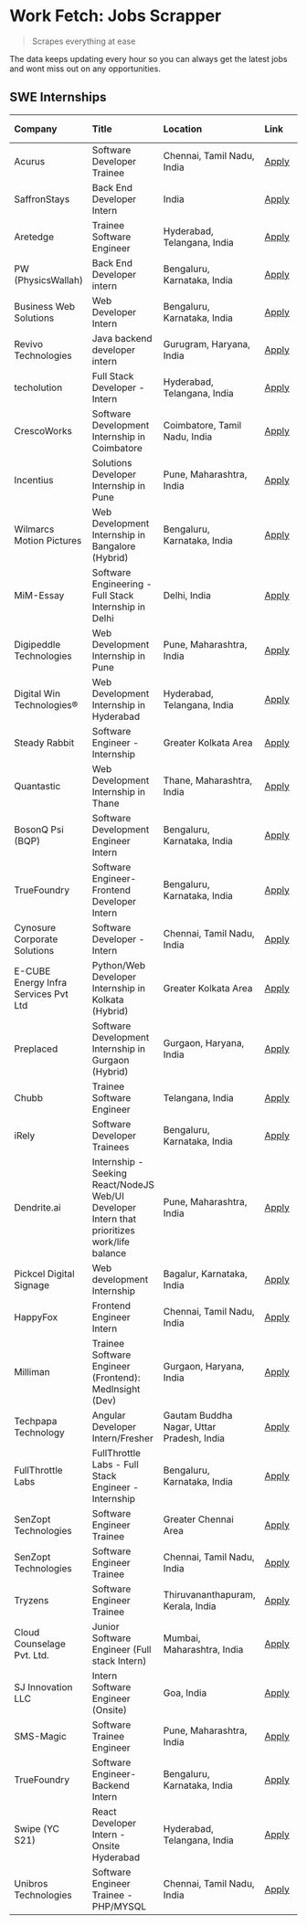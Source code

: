 # Work Fetch: Jobs Scrapper
> Scrapes everything at ease

The data keeps updating every hour so you can always get the latest jobs and wont miss out on any opportunities.

## SWE Internships
<!--START_SECTION:workfetch-->
| Company                              | Title                                                                                        | Location                                  | Link                                                                                                                                                                                                                                                                                                      | Date Posted   |
|:-------------------------------------|:---------------------------------------------------------------------------------------------|:------------------------------------------|:----------------------------------------------------------------------------------------------------------------------------------------------------------------------------------------------------------------------------------------------------------------------------------------------------------|:--------------|
| Acurus                               | Software Developer Trainee                                                                   | Chennai, Tamil Nadu, India                | [Apply](https://in.linkedin.com/jobs/view/software-developer-trainee-at-acurus-3907363844?position=15&pageNum=0&refId=Owiz52giX1Hcqgb2Kqw8XA%3D%3D&trackingId=MGXGVZBpy1%2F2cUeu2hJtlQ%3D%3D&trk=public_jobs_jserp-result_search-card)                                                                    | 2024-04-23    |
| SaffronStays                         | Back End Developer Intern                                                                    | India                                     | [Apply](https://in.linkedin.com/jobs/view/back-end-developer-intern-at-saffronstays-3904615385?position=25&pageNum=0&refId=Owiz52giX1Hcqgb2Kqw8XA%3D%3D&trackingId=TV7lNU5v7J7GHhash9Hwgg%3D%3D&trk=public_jobs_jserp-result_search-card)                                                                 | 2024-04-23    |
| Aretedge                             | Trainee Software Engineer                                                                    | Hyderabad, Telangana, India               | [Apply](https://in.linkedin.com/jobs/view/trainee-software-engineer-at-aretedge-3908565383?position=31&pageNum=0&refId=Owiz52giX1Hcqgb2Kqw8XA%3D%3D&trackingId=%2Bq9qni%2BNONvZ4o7H3ZRbWQ%3D%3D&trk=public_jobs_jserp-result_search-card)                                                                 | 2024-04-23    |
| PW (PhysicsWallah)                   | Back End Developer intern                                                                    | Bengaluru, Karnataka, India               | [Apply](https://in.linkedin.com/jobs/view/back-end-developer-intern-at-pw-physicswallah-3907293630?position=33&pageNum=0&refId=Owiz52giX1Hcqgb2Kqw8XA%3D%3D&trackingId=RzgS7Qpt5m%2F0ubYOmrNkOQ%3D%3D&trk=public_jobs_jserp-result_search-card)                                                           | 2024-04-22    |
| Business Web Solutions               | Web Developer Intern                                                                         | Bengaluru, Karnataka, India               | [Apply](https://in.linkedin.com/jobs/view/web-developer-intern-at-business-web-solutions-3906717928?position=20&pageNum=0&refId=Owiz52giX1Hcqgb2Kqw8XA%3D%3D&trackingId=QWxdzBC6EPG3FZFqSqSJDA%3D%3D&trk=public_jobs_jserp-result_search-card)                                                            | 2024-04-20    |
| Revivo Technologies                  | Java backend developer intern                                                                | Gurugram, Haryana, India                  | [Apply](https://in.linkedin.com/jobs/view/java-backend-developer-intern-at-revivo-technologies-3906034446?position=27&pageNum=0&refId=Owiz52giX1Hcqgb2Kqw8XA%3D%3D&trackingId=fDM%2BrKfkEgzYTnHbYyu77A%3D%3D&trk=public_jobs_jserp-result_search-card)                                                    | 2024-04-19    |
| techolution                          | Full Stack Developer - Intern                                                                | Hyderabad, Telangana, India               | [Apply](https://in.linkedin.com/jobs/view/full-stack-developer-intern-at-techolution-3904814977?position=26&pageNum=0&refId=Owiz52giX1Hcqgb2Kqw8XA%3D%3D&trackingId=ws8fzldvWKQpa6yxHWxxHQ%3D%3D&trk=public_jobs_jserp-result_search-card)                                                                | 2024-04-18    |
| CrescoWorks                          | Software Development Internship in Coimbatore                                                | Coimbatore, Tamil Nadu, India             | [Apply](https://in.linkedin.com/jobs/view/software-development-internship-in-coimbatore-at-crescoworks-3904327953?position=7&pageNum=0&refId=Owiz52giX1Hcqgb2Kqw8XA%3D%3D&trackingId=hBdxqoebsOb3S5IgjdEj8w%3D%3D&trk=public_jobs_jserp-result_search-card)                                               | 2024-04-17    |
| Incentius                            | Solutions Developer Internship in Pune                                                       | Pune, Maharashtra, India                  | [Apply](https://in.linkedin.com/jobs/view/solutions-developer-internship-in-pune-at-incentius-3904329499?position=14&pageNum=0&refId=Owiz52giX1Hcqgb2Kqw8XA%3D%3D&trackingId=vwKDptmVijzEebvvbYBnNg%3D%3D&trk=public_jobs_jserp-result_search-card)                                                       | 2024-04-17    |
| Wilmarcs Motion Pictures             | Web Development Internship in Bangalore (Hybrid)                                             | Bengaluru, Karnataka, India               | [Apply](https://in.linkedin.com/jobs/view/web-development-internship-in-bangalore-hybrid-at-wilmarcs-motion-pictures-3904333111?position=36&pageNum=0&refId=Owiz52giX1Hcqgb2Kqw8XA%3D%3D&trackingId=z7V%2Bl4HCKKZmcCneaXE%2FjA%3D%3D&trk=public_jobs_jserp-result_search-card)                            | 2024-04-17    |
| MiM-Essay                            | Software Engineering - Full Stack Internship in Delhi                                        | Delhi, India                              | [Apply](https://in.linkedin.com/jobs/view/software-engineering-full-stack-internship-in-delhi-at-mim-essay-3901647332?position=21&pageNum=0&refId=Owiz52giX1Hcqgb2Kqw8XA%3D%3D&trackingId=n%2F2JCNOc52yD6NxM4s9XnQ%3D%3D&trk=public_jobs_jserp-result_search-card)                                        | 2024-04-15    |
| Digipeddle Technologies              | Web Development Internship in Pune                                                           | Pune, Maharashtra, India                  | [Apply](https://in.linkedin.com/jobs/view/web-development-internship-in-pune-at-digipeddle-technologies-3898605884?position=40&pageNum=0&refId=Owiz52giX1Hcqgb2Kqw8XA%3D%3D&trackingId=a19wXmqaLh1cNsmjrGT74Q%3D%3D&trk=public_jobs_jserp-result_search-card)                                             | 2024-04-13    |
| Digital Win Technologies®            | Web Development Internship in Hyderabad                                                      | Hyderabad, Telangana, India               | [Apply](https://in.linkedin.com/jobs/view/web-development-internship-in-hyderabad-at-digital-win-technologies%C2%AE-3893193501?position=50&pageNum=0&refId=Owiz52giX1Hcqgb2Kqw8XA%3D%3D&trackingId=Hh13EUD9wYwSSSFxvjOJyw%3D%3D&trk=public_jobs_jserp-result_search-card)                                 | 2024-04-10    |
| Steady Rabbit                        | Software Engineer - Internship                                                               | Greater Kolkata Area                      | [Apply](https://in.linkedin.com/jobs/view/software-engineer-internship-at-steady-rabbit-3885171077?position=5&pageNum=0&refId=Owiz52giX1Hcqgb2Kqw8XA%3D%3D&trackingId=oR4nkOwR%2BnSixE7i0imZTA%3D%3D&trk=public_jobs_jserp-result_search-card)                                                            | 2024-04-08    |
| Quantastic                           | Web Development Internship in Thane                                                          | Thane, Maharashtra, India                 | [Apply](https://in.linkedin.com/jobs/view/web-development-internship-in-thane-at-quantastic-3888221292?position=60&pageNum=0&refId=Owiz52giX1Hcqgb2Kqw8XA%3D%3D&trackingId=eSF7Cp1rLv4IfcmheQUxOw%3D%3D&trk=public_jobs_jserp-result_search-card)                                                         | 2024-04-08    |
| BosonQ Psi (BQP)                     | Software Development Engineer Intern                                                         | Bengaluru, Karnataka, India               | [Apply](https://in.linkedin.com/jobs/view/software-development-engineer-intern-at-bosonq-psi-bqp-3888328596?position=23&pageNum=0&refId=Owiz52giX1Hcqgb2Kqw8XA%3D%3D&trackingId=PDaGurMFtK8BV1j3WPQ9Tg%3D%3D&trk=public_jobs_jserp-result_search-card)                                                    | 2024-04-06    |
| TrueFoundry                          | Software Engineer- Frontend Developer Intern                                                 | Bengaluru, Karnataka, India               | [Apply](https://in.linkedin.com/jobs/view/software-engineer-frontend-developer-intern-at-truefoundry-3887320206?position=12&pageNum=0&refId=Owiz52giX1Hcqgb2Kqw8XA%3D%3D&trackingId=rtYR%2BIb3v9VG2Tgmv95gaQ%3D%3D&trk=public_jobs_jserp-result_search-card)                                              | 2024-04-05    |
| Cynosure Corporate Solutions         | Software Developer -Intern                                                                   | Chennai, Tamil Nadu, India                | [Apply](https://in.linkedin.com/jobs/view/software-developer-intern-at-cynosure-corporate-solutions-3884767755?position=17&pageNum=0&refId=Owiz52giX1Hcqgb2Kqw8XA%3D%3D&trackingId=4VGf%2FcR9Gj%2BVwJgW%2BdtuiQ%3D%3D&trk=public_jobs_jserp-result_search-card)                                           | 2024-04-04    |
| E-CUBE Energy Infra Services Pvt Ltd | Python/Web Developer Internship in Kolkata (Hybrid)                                          | Greater Kolkata Area                      | [Apply](https://in.linkedin.com/jobs/view/python-web-developer-internship-in-kolkata-hybrid-at-e-cube-energy-infra-services-pvt-ltd-3882160442?position=8&pageNum=0&refId=Owiz52giX1Hcqgb2Kqw8XA%3D%3D&trackingId=kGiepyfyv%2FO9us7rjDH2Eg%3D%3D&trk=public_jobs_jserp-result_search-card)                | 2024-04-02    |
| Preplaced                            | Software Development Internship in Gurgaon (Hybrid)                                          | Gurgaon, Haryana, India                   | [Apply](https://in.linkedin.com/jobs/view/software-development-internship-in-gurgaon-hybrid-at-preplaced-3880567870?position=22&pageNum=0&refId=Owiz52giX1Hcqgb2Kqw8XA%3D%3D&trackingId=5NnYZpBL8ZqZCBUuouvFlA%3D%3D&trk=public_jobs_jserp-result_search-card)                                            | 2024-04-01    |
| Chubb                                | Trainee Software Engineer                                                                    | Telangana, India                          | [Apply](https://in.linkedin.com/jobs/view/trainee-software-engineer-at-chubb-3909641440?position=16&pageNum=0&refId=Owiz52giX1Hcqgb2Kqw8XA%3D%3D&trackingId=CadEwPVOiX29FqsKitT4Aw%3D%3D&trk=public_jobs_jserp-result_search-card)                                                                        | 2024-03-30    |
| iRely                                | Software Developer Trainees                                                                  | Bengaluru, Karnataka, India               | [Apply](https://in.linkedin.com/jobs/view/software-developer-trainees-at-irely-3860566039?position=2&pageNum=0&refId=Owiz52giX1Hcqgb2Kqw8XA%3D%3D&trackingId=KMhuvo%2BmNHUjDQ%2BB6jkYBA%3D%3D&trk=public_jobs_jserp-result_search-card)                                                                   | 2024-03-18    |
| Dendrite.ai                          | Internship - Seeking React/NodeJS Web/UI Developer Intern that prioritizes work/life balance | Pune, Maharashtra, India                  | [Apply](https://in.linkedin.com/jobs/view/internship-seeking-react-nodejs-web-ui-developer-intern-that-prioritizes-work-life-balance-at-dendrite-ai-3853583200?position=32&pageNum=0&refId=Owiz52giX1Hcqgb2Kqw8XA%3D%3D&trackingId=VGAk8mN7QGGSvePsag3Mwg%3D%3D&trk=public_jobs_jserp-result_search-card) | 2024-03-12    |
| Pickcel Digital Signage              | Web development Internship                                                                   | Bagalur, Karnataka, India                 | [Apply](https://in.linkedin.com/jobs/view/web-development-internship-at-pickcel-digital-signage-3849506118?position=51&pageNum=0&refId=Owiz52giX1Hcqgb2Kqw8XA%3D%3D&trackingId=qVS%2BMBNqfXUFeLBgmawbhg%3D%3D&trk=public_jobs_jserp-result_search-card)                                                   | 2024-03-08    |
| HappyFox                             | Frontend Engineer Intern                                                                     | Chennai, Tamil Nadu, India                | [Apply](https://in.linkedin.com/jobs/view/frontend-engineer-intern-at-happyfox-3848357951?position=48&pageNum=0&refId=Owiz52giX1Hcqgb2Kqw8XA%3D%3D&trackingId=vLgPh1HwItCkXkEGqMx9%2FA%3D%3D&trk=public_jobs_jserp-result_search-card)                                                                    | 2024-03-07    |
| Milliman                             | Trainee Software Engineer (Frontend): MedInsight (Dev)                                       | Gurgaon, Haryana, India                   | [Apply](https://in.linkedin.com/jobs/view/trainee-software-engineer-frontend-medinsight-dev-at-milliman-3792874280?position=10&pageNum=0&refId=Owiz52giX1Hcqgb2Kqw8XA%3D%3D&trackingId=F6qWDxwlQ%2FMIGyOC2Q8vOw%3D%3D&trk=public_jobs_jserp-result_search-card)                                           | 2024-03-01    |
| Techpapa Technology                  | Angular Developer Intern/Fresher                                                             | Gautam Buddha Nagar, Uttar Pradesh, India | [Apply](https://in.linkedin.com/jobs/view/angular-developer-intern-fresher-at-techpapa-technology-3834305862?position=54&pageNum=0&refId=Owiz52giX1Hcqgb2Kqw8XA%3D%3D&trackingId=e%2F6BNx2Oyx%2FdUe9ABp%2Bc%2Fw%3D%3D&trk=public_jobs_jserp-result_search-card)                                           | 2024-02-20    |
| FullThrottle Labs                    | FullThrottle Labs - Full Stack Engineer - Internship                                         | Bengaluru, Karnataka, India               | [Apply](https://in.linkedin.com/jobs/view/fullthrottle-labs-full-stack-engineer-internship-at-fullthrottle-labs-3829636016?position=53&pageNum=0&refId=Owiz52giX1Hcqgb2Kqw8XA%3D%3D&trackingId=RHxKXVHksg0tfq55%2FXqgZg%3D%3D&trk=public_jobs_jserp-result_search-card)                                   | 2024-02-17    |
| SenZopt Technologies                 | Software Engineer Trainee                                                                    | Greater Chennai Area                      | [Apply](https://in.linkedin.com/jobs/view/software-engineer-trainee-at-senzopt-technologies-3827688781?position=30&pageNum=0&refId=Owiz52giX1Hcqgb2Kqw8XA%3D%3D&trackingId=8v8A%2BWKogK5VfboPzhqjog%3D%3D&trk=public_jobs_jserp-result_search-card)                                                       | 2024-02-12    |
| SenZopt Technologies                 | Software Engineer Trainee                                                                    | Chennai, Tamil Nadu, India                | [Apply](https://in.linkedin.com/jobs/view/software-engineer-trainee-at-senzopt-technologies-3827686880?position=47&pageNum=0&refId=Owiz52giX1Hcqgb2Kqw8XA%3D%3D&trackingId=NXejVrwPAn1i3UMEeS8YHA%3D%3D&trk=public_jobs_jserp-result_search-card)                                                         | 2024-02-12    |
| Tryzens                              | Software Engineer Trainee                                                                    | Thiruvananthapuram, Kerala, India         | [Apply](https://in.linkedin.com/jobs/view/software-engineer-trainee-at-tryzens-3809363491?position=34&pageNum=0&refId=Owiz52giX1Hcqgb2Kqw8XA%3D%3D&trackingId=n%2F25oUy7BN6lLbRrPNFj4A%3D%3D&trk=public_jobs_jserp-result_search-card)                                                                    | 2024-01-18    |
| Cloud Counselage Pvt. Ltd.           | Junior Software Engineer (Full stack Intern)                                                 | Mumbai, Maharashtra, India                | [Apply](https://in.linkedin.com/jobs/view/junior-software-engineer-full-stack-intern-at-cloud-counselage-pvt-ltd-3803132814?position=24&pageNum=0&refId=Owiz52giX1Hcqgb2Kqw8XA%3D%3D&trackingId=ISa2a6aWQPxeeofI8QS%2Buw%3D%3D&trk=public_jobs_jserp-result_search-card)                                  | 2024-01-11    |
| SJ Innovation LLC                    | Intern Software Engineer (Onsite)                                                            | Goa, India                                | [Apply](https://in.linkedin.com/jobs/view/intern-software-engineer-onsite-at-sj-innovation-llc-3799959011?position=42&pageNum=0&refId=Owiz52giX1Hcqgb2Kqw8XA%3D%3D&trackingId=9w%2BM1lDl2ysXMTHU1roaZA%3D%3D&trk=public_jobs_jserp-result_search-card)                                                    | 2024-01-11    |
| SMS-Magic                            | Software Trainee Engineer                                                                    | Pune, Maharashtra, India                  | [Apply](https://in.linkedin.com/jobs/view/software-trainee-engineer-at-sms-magic-3761409781?position=28&pageNum=0&refId=Owiz52giX1Hcqgb2Kqw8XA%3D%3D&trackingId=tgDOZ4ygVgdoRkRzeUR5%2Fw%3D%3D&trk=public_jobs_jserp-result_search-card)                                                                  | 2023-11-16    |
| TrueFoundry                          | Software Engineer-Backend Intern                                                             | Bengaluru, Karnataka, India               | [Apply](https://in.linkedin.com/jobs/view/software-engineer-backend-intern-at-truefoundry-3779508170?position=29&pageNum=0&refId=Owiz52giX1Hcqgb2Kqw8XA%3D%3D&trackingId=Muf6YzQszOrQKheMXzmaew%3D%3D&trk=public_jobs_jserp-result_search-card)                                                           | 2023-11-10    |
| Swipe (YC S21)                       | React Developer Intern - Onsite Hyderabad                                                    | Hyderabad, Telangana, India               | [Apply](https://in.linkedin.com/jobs/view/react-developer-intern-onsite-hyderabad-at-swipe-yc-s21-3737600089?position=38&pageNum=0&refId=Owiz52giX1Hcqgb2Kqw8XA%3D%3D&trackingId=BBRBoDynJz1%2FGdylMB9xsQ%3D%3D&trk=public_jobs_jserp-result_search-card)                                                 | 2023-10-13    |
| Unibros Technologies                 | Software Engineer Trainee - PHP/MYSQL                                                        | Chennai, Tamil Nadu, India                | [Apply](https://in.linkedin.com/jobs/view/software-engineer-trainee-php-mysql-at-unibros-technologies-3656599241?position=35&pageNum=0&refId=Owiz52giX1Hcqgb2Kqw8XA%3D%3D&trackingId=AwB3zDYuDCJrxjplGSaiiA%3D%3D&trk=public_jobs_jserp-result_search-card)                                               | 2023-06-12    |
<!--END_SECTION:workfetch-->
